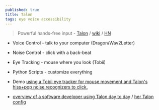 ```yaml
---
published: true
title: Talon
tags: eye voice accessibility
---
```

> Powerful hands-free input - [Talon](https://talonvoice.com/) / [wiki](https://talon.wiki/getting_started/) / [HN](https://news.ycombinator.com/item?id=18793378)

- Voice Control - talk to your computer (Dragon/Wav2Letter)
- Noise Control - click with a back-beat
- Eye Tracking - mouse where you look (Tobii)
- Python Scripts - customize everything

- Demo [using a Tobii eye tracker for mouse movement and Talon's hiss+pop noise recognizers to click.](https://www.youtube.com/watch?v=i6_fdMtmv6c)
- [overview of a software developer using Talon day to day](https://www.deconstructconf.com/2019/emily-shea-voice-driven-development) / [her Talon config](https://github.com/2shea/talon_configs)